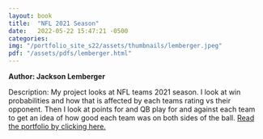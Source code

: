 ```yaml
---
layout: book
title:  "NFL 2021 Season"
date:   2022-05-22 15:47:21 -0500
categories:
img: "/portfolio_site_s22/assets/thumbnails/lemberger.jpeg"
pdf: "/assets/pdfs/lemberger.html"
---
```


<b>Author: Jackson Lemberger</b>

Description: My project looks at NFL teams 2021 season. I look at win
probabilities and how that is affected by each teams rating vs their opponent.
Then I look at points for and QB play for and against each team to get an idea
of how good each team was on both sides of the ball.
<a href="{{ page.pdf | relative_url }}">Read the portfolio by clicking here.</a>

[jekyll-docs]: https://jekyllrb.com/docs/home
[jekyll-gh]:   https://github.com/jekyll/jekyll
[jekyll-talk]: https://talk.jekyllrb.com/
